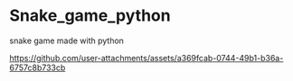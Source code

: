 # Snake_game_python
snake game made with python


https://github.com/user-attachments/assets/a369fcab-0744-49b1-b36a-6757c8b733cb
